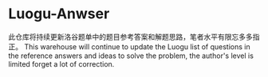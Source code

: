 # Luogu-Anwser
此仓库将持续更新洛谷题单中的题目参考答案和解题思路，笔者水平有限忘多多指正。
This warehouse will continue to update the Luogu list of questions in the reference answers and ideas to solve the problem, the author's level is limited forget a lot of correction.
